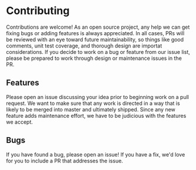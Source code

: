 # Contributing

Contributions are welcome! As an open source project, any help we can get fixing bugs or adding features is always appreciated. In all cases, PRs will be reviewed with an eye toward future maintainability, so things like good comments, unit test coverage, and thorough design are importat considerations. If you decide to work on a bug or feature from our issue list, please be prepared to work through design or maintenance issues in the PR.

## Features

Please open an issue discussing your idea prior to beginning work on a pull request. We want to make sure that any work is directed in a way that is likely to be merged into master and ultimately shipped. Since any new feature adds maintenance effort, we have to be judicious with the features we accept.

## Bugs

If you have found a bug, please open an issue! If you have a fix, we'd love for you to include a PR that addresses the issue.
